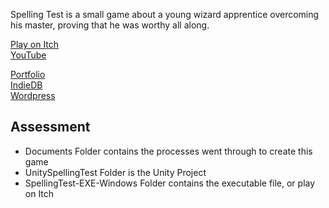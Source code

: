 Spelling Test is a small game about a young wizard apprentice overcoming his master, proving that he was worthy all along.

[Play on Itch](https://yuchingho.itch.io/spelling-test)\
[YouTube](https://youtu.be/Nqi0lJqTfHE)

[Portfolio](https://yuchingho.neocities.org/)\
[IndieDB](http://www.indiedb.com/members/yuchingho111/)\
[Wordpress](https://yuchingho.wordpress.com/)

## Assessment
- Documents Folder contains the processes went through to create this game
- UnitySpellingTest Folder is the Unity Project
- SpellingTest-EXE-Windows Folder contains the executable file, or play on Itch